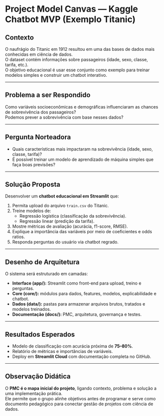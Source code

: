 # Project Model Canvas — Kaggle Chatbot MVP (Exemplo Titanic)

## Contexto
O naufrágio do Titanic em 1912 resultou em uma das bases de dados mais conhecidas em ciência de dados.  
O dataset contém informações sobre passageiros (idade, sexo, classe, tarifa, etc.).  
O objetivo educacional é usar esse conjunto como exemplo para treinar modelos simples e construir um chatbot interativo.

---

## Problema a ser Respondido
Como variáveis socioeconômicas e demográficas influenciaram as chances de sobrevivência dos passageiros?  
Podemos prever a sobrevivência com base nesses dados?

---

## Pergunta Norteadora
- Quais características mais impactaram na sobrevivência (idade, sexo, classe, tarifa)?  
- É possível treinar um modelo de aprendizado de máquina simples que faça boas previsões?  

---

## Solução Proposta
Desenvolver um **chatbot educacional em Streamlit** que:  
1. Permita upload do arquivo `train.csv` do Titanic.  
2. Treine modelos de:
   - Regressão logística (classificação da sobrevivência).  
   - Regressão linear (predição da tarifa).  
3. Mostre métricas de avaliação (acurácia, f1-score, RMSE).  
4. Explique a importância das variáveis por meio de coeficientes e odds ratios.  
5. Responda perguntas do usuário via chatbot regrado.  

---

## Desenho de Arquitetura
O sistema será estruturado em camadas:  

- **Interface (app/):** Streamlit como front-end para upload, treino e perguntas.  
- **Core (core/):** módulos para dados, features, modelos, explicabilidade e chatbot.  
- **Dados (data/):** pastas para armazenar arquivos brutos, tratados e modelos treinados.  
- **Documentação (docs/):** PMC, arquitetura, governança e testes.  

---

## Resultados Esperados
- Modelo de classificação com acurácia próxima de **75–80%**.  
- Relatório de métricas e importâncias de variáveis.  
- Deploy em **Streamlit Cloud** com documentação completa no GitHub.  

---

## Observação Didática
O **PMC é o mapa inicial do projeto**, ligando contexto, problema e solução a uma implementação prática.  
Ele permite que o grupo alinhe objetivos antes de programar e serve como documento pedagógico para conectar gestão de projetos com ciência de dados.
